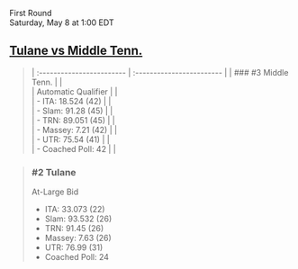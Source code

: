 First Round  
Saturday, May 8 at 1:00 EDT
## [Tulane vs Middle Tenn.](https://www.ncaa.com/game/5833399) 

> | :------------------------ | :------------------------ |
> | ### #3 Middle Tenn.       | |  
> | Automatic Qualifier       | |  
> | - ITA: 18.524 (42)        | |  
> | - Slam: 91.28 (45)        | |  
> | - TRN: 89.051 (45)        | |  
> | - Massey: 7.21 (42)       | |  
> | - UTR: 75.54 (41)         | |  
> | - Coached Poll: 42        | |  

> ### #2 Tulane  
> At-Large Bid  
> - ITA: 33.073 (22)  
> - Slam: 93.532 (26)  
> - TRN: 91.45 (26)  
> - Massey: 7.63 (26)  
> - UTR: 76.99 (31)  
> - Coached Poll: 24  